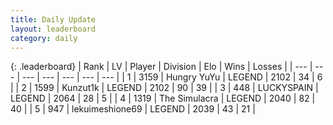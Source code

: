 ```yaml
---
title: Daily Update
layout: leaderboard
category: daily
---
```


{: .leaderboard}
| Rank | LV | Player | Division | Elo | Wins | Losses |
| --- | --- | --- | --- | --- | --- | --- |
| <span data-change="0">1</span> | 3159 | <span title="ID: 164871">Hungry YuYu</span> | LEGEND | <span data-change="19">2102</span> | <span data-change="6">34</span> | <span data-change="1">6</span> |
| <span data-change="0">2</span> | 1599 | <span title="ID: 392407">Kunzut1k</span> | LEGEND | <span data-change="41">2102</span> | <span data-change="10">90</span> | <span data-change="2">39</span> |
| <span data-change="2">3</span> | 448 | <span title="ID: 623829">LUCKYSPAIN</span> | LEGEND | <span data-change="40">2064</span> | <span data-change="6">28</span> | <span data-change="1">5</span> |
| <span data-change="-1">4</span> | 1319 | <span title="ID: 366840">The Simulacra</span> | LEGEND | <span data-change="-8">2040</span> | <span data-change="27">82</span> | <span data-change="18">40</span> |
| <span data-change="6">5</span> | 947 | <span title="ID: 562775">lekuimeshione69</span> | LEGEND | <span data-change="64">2039</span> | <span data-change="23">43</span> | <span data-change="12">21</span> |